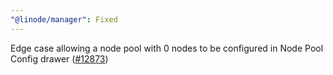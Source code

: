```yaml
---
"@linode/manager": Fixed
---
```


Edge case allowing a node pool with 0 nodes to be configured in Node Pool Config drawer ([#12873](https://github.com/linode/manager/pull/12873))
